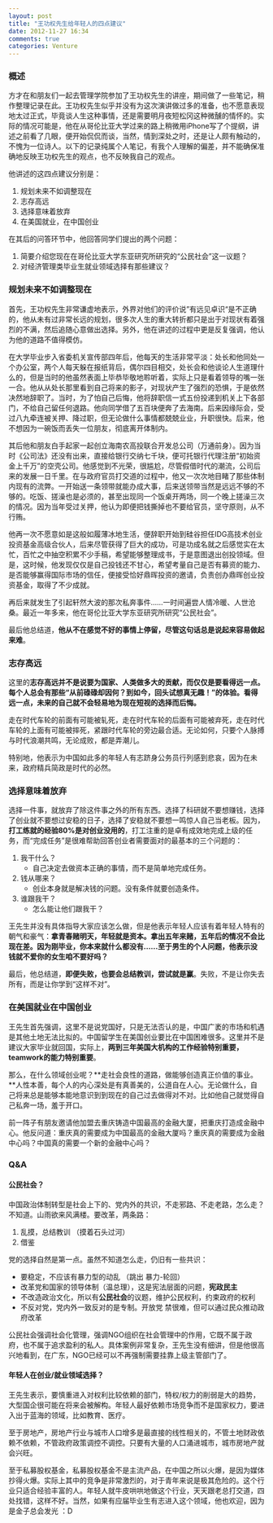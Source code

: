 ```yaml
---
layout: post
title: "王功权先生给年轻人的四点建议"
date: 2012-11-27 16:34
comments: true
categories: Venture
---
```


### 概述

方才在和朋友们一起去管理学院参加了王功权先生的讲座，期间做了一些笔记，稍作整理记录在此。王功权先生似乎并没有为这次演讲做过多的准备，也不愿意表现地太过正式，毕竟谈人生这种事情，还是需要明月夜短松冈这种微醺的情怀的。实际的情况可能是，他在从哥伦比亚大学过来的路上稍微用iPhone写了个提纲，讲述之前看了几眼，便开始侃侃而谈，当然，情到深处之时，还是让人颇有触动的，不愧为一位诗人。以下的记录纯属个人笔记，有我个人理解的偏差，并不能确保准确地反映王功权先生的观点，也不反映我自己的观点。

他讲述的这四点建议分别是：

1. 规划未来不如调整现在
2. 志存高远
3. 选择意味着放弃
4. 在美国就业，在中国创业

在其后的问答环节中，他回答同学们提出的两个问题：

1. 简要介绍您现在在哥伦比亚大学东亚研究所研究的“公民社会”这一议题？
2. 对经济管理类毕业生就业领域选择有那些建议？
<!--more-->

### 规划未来不如调整现在

首先，王功权先生非常谦虚地表示，外界对他们的评价说”有远见卓识“是不正确的，他从未有过非常长远的规划，很多次人生的重大转折都只是出于对现状有着强烈的不满，然后追随心意做出选择。另外，他在讲述的过程中更是反复强调，他认为他的道路不值得模仿。

在大学毕业步入省委机关宣传部四年后，他每天的生活非常平淡：处长和他同处一个办公室，两个人每天躲在报纸背后，偶尔四目相交，处长会和他谈论人生道理什么的，但是当时的他虽然表面上毕恭毕敬地聆听着，实际上只是看着领导的嘴一张一合。他从从处长那里看到自己将来的影子，对现状产生了强烈的恐惧，于是依然决然地辞职了。当时，为了怕自己后悔，他将辞职信一式五份投递到机关上下各部门，不给自己留任何退路。他向同学借了五百块便奔了去海南。后来因缘际会，受过八九牵连被关押、降过职，但无论做什么事情都兢兢业业，升职很快。后来，他不想因为一碗饭而丢失一位朋友，彻底离开体制内。

其后他和朋友白手起家一起创立海南农高投联合开发总公司（万通前身）。因为当时《公司法》还没有出来，直接给银行交纳七千块，便可托银行代理注册“初始资金上千万”的空壳公司。他感觉到不光荣，很尴尬，尽管假借时代的潮流，公司后来的发展一日千里。在与政府官员打交道的过程中，他又一次次地目睹了那些体制内现有的流弊。一开始送一条领带就能办成大事，后来送领带当然是远远不够的不够的。吃饭、搓澡也是必须的，甚至出现同一个饭桌开两场，同一个晚上搓澡三次的情况。因为当年受过关押，他认为即便把钱撕掉也不要给官员，坚守原则，从不行贿。

他再一次不愿意如是这般如履薄冰地生活，便辞职开始到硅谷担任IDG高技术创业投资基金高级合伙人，后来尽管获得了巨大的成功，可是功成名就之后感觉实在太忙，百忙之中抽空积累不少手稿，希望能够整理成书，于是意图退出创投领域。但是，这时候，他发现仅仅是自己投钱还不甘心，希望考量自己是否有募资的能力、是否能够赢得国际市场的信任，便接受恰好鼎晖投资的邀请，负责创办鼎晖创业投资基金，取得了不少成就。

再后来就发生了引起轩然大波的那次私奔事件……一时间遍尝人情冷暖、人世沧桑。最近一年多来，他在哥伦比亚大学东亚研究所研究“公民社会”。

最后他总结道，**他从不在感觉不好的事情上停留，尽管这句话总是说起来容易做起来难**。

### 志存高远

这里的**志存高远并不是说要为国家、人类做多大的贡献，而仅仅是要看得远一点。每个人总会有那些“从前碌碌却因何？到如今，回头试想真无趣！”的体验。看得远一点，未来的自己就不会轻易地为现在短视的选择而后悔。**

走在时代车轮的前面有可能被轧死，走在时代车轮的后面有可能被弃死，走在时代车轮的上面有可能被摔死，紧跟时代车轮的旁边最合适。无论如何，只要个人脉搏与时代浪潮共鸣，无论成败，都是弄潮儿。

特别地，他表示为中国如此多的年轻人有志跻身公务员行列感到悲哀，因为在未来，政府精兵简政是时代的必然。

### 选择意味着放弃

选择一件事，就放弃了除这件事之外的所有东西。选择了科研就不要想赚钱，选择了创业就不要想过安稳的日子，选择了安稳就不要想一鸣惊人自己当老板。因为，**打工练就的经验80%是对创业没用的**，打工注重的是卓有成效地完成上级的任务，而“完成任务”是很难帮助回答创业者需要面对的最基本的三个问题的：

1. 我干什么？
	- 自己决定去做资本正确的事情，而不是简单地完成任务。
2. 钱从哪来？
	- 创业本身就是解决钱的问题。没有条件就要创造条件。
3. 谁跟我干？
	- 怎么能让他们跟我干？

王先生并没有具体指导大家应该怎么做，但是他表示年轻人应该有着年轻人特有的朝气和豪气：**拿青春赌明天，年轻就是资本。拿出五年来赌，五年后的情况不会比现在差。**因为刚毕业，你本来就什么都没有……至于男生的个人问题，他表示**没钱就不爱你的女生咱不要好吗？**

最后，他总结道，**即便失败，也要会总结教训，尝试就是赢**。失败，不是让你失去所有，而是让你学到“这样不对”。

### 在美国就业在中国创业

王先生首先强调，这里不是说党国好，只是无法否认的是，中国广袤的市场和机遇是其他土地无法比拟的。中国留学生在美国创业要比在中国困难很多。这里并不是建议大家毕业就回国，实际上，**两到三年美国大机构的工作经验特别重要，teamwork的能力特别重要**。

那么，在什么领域创业呢？**走社会良性的道路，做能够创造真正价值的事业。**人性本善，每个人的内心深处是有真善美的，公道自在人心。无论做什么，自己将来总是能够本能地意识到到现在的自己过去做得对不对。比如他自己就觉得自己私奔一场，羞于开口。

前一阵子有朋友邀请他加盟去重庆铸造中国最高的金融大厦，把重庆打造成金融中心。他反问道：重庆真的需要成为中国最高的金融大厦吗？重庆真的需要成为金融中心吗？中国真的需要一个新的金融中心吗？

### Q&A

#### 公民社会？

中国政治体制转型是社会上下的、党内外的共识，不走邪路、不走老路，怎么走？不知道。山雨欲来风满楼。要改革，两条路：

1. 乱摸，总结教训 （摸着石头过河）
2. 借鉴

党的选择自然是第一点。虽然不知道怎么走，仍旧有一些共识：

- 要稳定，不应该有暴力型的动乱 （跳出 暴力-轮回）
- 改革党和国家的领导体制（温总理），这是宪法层面的问题，**宪政民主**
- 不改造政治文化，所以有**公民社会**的议题，维护公民权利，约束政府的权利
- 不反对党，党内外一致反对的是专制。开放党 禁很难，但可以通过民众推动政府改革

公民社会强调社会化管理，强调NGO组织在社会管理中的作用，它既不属于政府，也不属于追求盈利的私人。具体案例非常复杂，王先生没有细讲，但是他很高兴地看到，在广东，NGO已经可以不再强制需要挂靠上级主管部门了。

#### 年轻人在创业/就业领域选择？

王先生表示，要慎重进入对权利比较依赖的部门，特权/权力的削弱是大的趋势，大型国企很可能在将来会被解构。年轻人最好依赖市场竞争而不是国家权力，要进入出于蓝海的领域，比如教育、医疗。

至于房地产，房地产行业与城市人口增多是最直接的线性相关的，不管土地财政依赖不依赖，不管政府政策调控不调控。只要有大量的人口涌进城市，城市房地产就会兴旺。

至于私募股权基金，私募股权基金不是主流产品，在中国之所以火爆，是因为媒体抄得火爆。实际上其中的竞争是非常激烈的，对于青年来说是极其危险的。这个行业只适合经验丰富的人。年轻人就牛皮哄哄地做这个行业，天天跟老总打交道，四处找错，这样不好。当然，如果有应届毕业生有志进入这个领域，他也欢迎，因为是金子总会发光 ：D